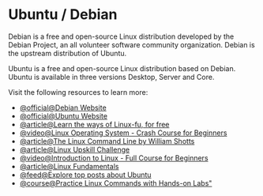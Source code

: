 # Ubuntu / Debian

Debian is a free and open-source Linux distribution developed by the Debian Project, an all volunteer software community organization. Debian is the upstream distribution of Ubuntu.

Ubuntu is a free and open-source Linux distribution based on Debian. Ubuntu is available in three versions Desktop, Server and Core.

Visit the following resources to learn more:

- [@official@Debian Website](https://www.debian.org/)
- [@official@Ubuntu Website](https://ubuntu.com/)
- [@article@Learn the ways of Linux-fu, for free](https://linuxjourney.com/)
- [@video@Linux Operating System - Crash Course for Beginners](https://www.youtube.com/watch?v=ROjZy1WbCIA)
- [@article@The Linux Command Line by William Shotts](https://linuxcommand.org/tlcl.php)
- [@article@Linux Upskill Challenge](https://linuxupskillchallenge.org/)
- [@video@Introduction to Linux - Full Course for Beginners](https://www.youtube.com/watch?v=sWbUDq4S6Y8\&pp=ygUTVWJ1bnR1IGNyYXNoIGNvdXJzZQ%3D%3D)
- [@article@Linux Fundamentals](https://academy.hackthebox.com/course/preview/linux-fundamentals)
- [@feed@Explore top posts about Ubuntu](https://app.daily.dev/tags/ubuntu?ref=roadmapsh)
- [@course@Practice Linux Commands with Hands-on Labs"](https://labex.io/courses/linux-basic-commands-practice-online)
